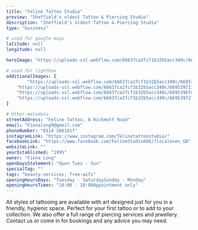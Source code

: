 ```yaml
---
title: "Feline Tattoo Studio"
preview: "Sheffield's oldest Tattoo & Piercing Studio"
description: "Sheffield's oldest Tattoo & Piercing Studio"
type: "business"

# used for google maps
latitude: null
longitude: null

heroImage: "https://uploads-ssl.webflow.com/66637ca2fcf1b32b5acc349c/66953956c4085d768a65fb4e_IMG_4789%20-%20Fiona%20Long.jpeg"

# used for lightbox
additionalImages: [
        "https://uploads-ssl.webflow.com/66637ca2fcf1b32b5acc349c/6695396f2e0d4cf9a0e85437_57C35366-39F2-4B69-BD89-3DBAD015C498%20-%20Fiona%20Long.jpeg",
    "https://uploads-ssl.webflow.com/66637ca2fcf1b32b5acc349c/66953971100f93b37946cbbc_IMG_5371%20-%20Fiona%20Long.jpeg",
    "https://uploads-ssl.webflow.com/66637ca2fcf1b32b5acc349c/6695396fd2a7dd03f029b1d0_IMG_5452%20-%20Fiona%20Long.jpeg",
    "https://uploads-ssl.webflow.com/66637ca2fcf1b32b5acc349c/66953972facc5ab36f2cb0d5_Screenshot%202024-07-15%20at%2015.34.25.png"
]

# Other metadata
streetAddress: "Feline Tattoo, 8 Hickmott Road"
email: "Fionalong9@gmail.com"
phoneNumber: "0114 2661817"
instagramLink: "https://www.instagram.com/felinetattoostudio/"
facebookLink: "https://www.facebook.com/FelineStudio666/?locale=en_GB"
websiteLink: ""
yearEstablished: "1995"
owner: "Fiona Long"
openDaysStatement: "Open Tues - Sun"
specialTag: ""
tags: "beauty-services; free-wifi"
openingHoursDays: "Tuesday - SaturdaySunday - Monday"
openingHoursTimes: "10:00 - 18:00Appointment only"
---
```



All styles of tattooing are available with art designed just for you in a friendly, hygienic space.
Perfect for your first tattoo or to add to your collection.
We also offer a full range of piercing services and jewellery.
Contact us or come in for bookings and any advice you may need.


